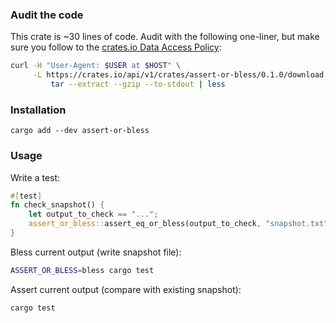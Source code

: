 ### Audit the code

This crate is ~30 lines of code. Audit with the following one-liner, but make sure you follow to the [crates.io Data Access Policy](https://crates.io/data-access):

```sh
curl -H "User-Agent: $USER at $HOST" \
     -L https://crates.io/api/v1/crates/assert-or-bless/0.1.0/download |
         tar --extract --gzip --to-stdout | less
```

### Installation

```
cargo add --dev assert-or-bless
```

### Usage

Write a test:

```rs
#[test]
fn check_snapshot() {
    let output_to_check == "...";
    assert_or_bless::assert_eq_or_bless(output_to_check, "snapshot.txt");
}
```

Bless current output (write snapshot file):

```sh
ASSERT_OR_BLESS=bless cargo test
```

Assert current output (compare with existing snapshot):

```sh
cargo test
```
